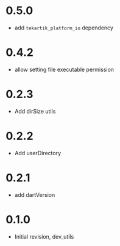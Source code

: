 # 0.5.0

- add `tekartik_platform_io` dependency

# 0.4.2

* allow setting file executable permission

# 0.2.3

- Add dirSize utils

# 0.2.2

- Add userDirectory

# 0.2.1

- add dartVersion

# 0.1.0

- Initial revision, dev_utils